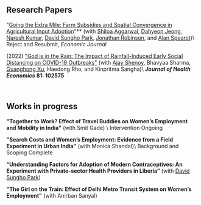 
<h2> Research Papers </h2>



"[Going the Extra Mile: Farm Subsidies and Spatial Convergence in Agricultural Input Adoption](/files/FISP.pdf)"** (with [Shilpa Aggarwal](https://aggarwalshilpa.wixsite.com/home), [Dahyeon Jeong](https://dahyeonjeong.com/), [Naresh Kumar](https://sites.google.com/ucsc.edu/nkumar/),  [David Sungho Park](https://dshpark.com/), [Jonathan Robinson](https://people.ucsc.edu/~jmrtwo/), and [Alan Spearot](https://people.ucsc.edu/~aspearot/))\\
Reject and Resubmit, _Economic Journal_ 


(2022) ["God is in the Rain: The Impact of Rainfall-Induced Early Social Distancing on COVID-19 Outbreaks"](https://www.sciencedirect.com/science/article/pii/S0167629621001600) (with [Ajay Shenoy](https://people.ucsc.edu/~azshenoy/), Bhavyaa Sharma, [Guanghong Xu](https://guanghongxu.github.io/), Haedong Rho, and Kinpritma Sangha)\\
**_Journal of Health Economics_ 81: 102575**
  


<br/>



<h2> Works in progress </h2>

**"Together to Work? Effect of Travel Buddies on Women’s Employment and Mobility in India"** (with Smit Gade) \\
Intervention Ongoing
<br/>

**"Search Costs and Women’s Employment: Evidence from a Field Experiment in Urban India"** (with Monica Shandal)\\
Background and Scoping Complete

**“Understanding Factors for Adoption of Modern Contraceptives: An Experiment with Private-sector Health Providers in Liberia”** (with [David Sungho Park](https://dshpark.com/))

**"The Girl on the Train: Effect of Delhi Metro Transit System on Women’s Employment"** (with Anirban Sanyal)
<br/>

<br/>

<!-- Google tag (gtag.js) -->
<script async src="https://www.googletagmanager.com/gtag/js?id=G-6R03Z19W47"></script>
<script>
  window.dataLayer = window.dataLayer || [];
  function gtag(){dataLayer.push(arguments);}
  gtag('js', new Date());

  gtag('config', 'G-6R03Z19W47');
</script>